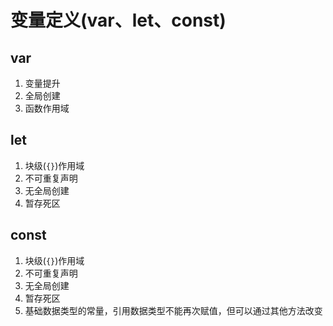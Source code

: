 # 变量定义(var、let、const)

## var

1. 变量提升
2. 全局创建
3. 函数作用域

## let

1. 块级(`{}`)作用域
2. 不可重复声明
3. 无全局创建
4. 暂存死区

## const

1. 块级(`{}`)作用域
2. 不可重复声明
3. 无全局创建
4. 暂存死区
5. 基础数据类型的常量，引用数据类型不能再次赋值，但可以通过其他方法改变